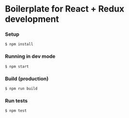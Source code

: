# Boilerplate for React + Redux development

### Setup
```
$ npm install
```

### Running in dev mode
```
$ npm start
```

### Build (production)
```
$ npm run build
```

### Run tests
```
$ npm test
```
